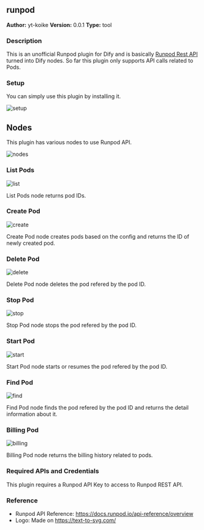 ## runpod

**Author:** yt-koike
**Version:** 0.0.1
**Type:** tool

### Description

This is an unofficial Runpod plugin for Dify and is basically [Runpod Rest API](https://docs.runpod.io/api-reference/overview) turned into Dify nodes.
So far this plugin only supports API calls related to Pods.

### Setup

You can simply use this plugin by installing it.

![setup](_assets/setup.png)

## Nodes

This plugin has various nodes to use Runpod API.

![nodes](_assets/nodes.png)

### List Pods

![list](_assets/list_pods.png)

List Pods node returns pod IDs.

### Create Pod

![create](_assets/create_pod.png)

Create Pod node creates pods based on the config and returns the ID of newly created pod.

### Delete Pod

![delete](_assets/delete_pod.png)

Delete Pod node deletes the pod refered by the pod ID.

### Stop Pod

![stop](_assets/stop_pod.png)

Stop Pod node stops the pod refered by the pod ID.

### Start Pod

![start](_assets/start_pod.png)

Start Pod node starts or resumes the pod refered by the pod ID.

### Find Pod

![find](_assets/find_pod.png)

Find Pod node finds the pod refered by the pod ID and returns the detail information about it.

### Billing Pod

![billing](_assets/billing_pod.png)

Billing Pod node returns the billing history related to pods.

### Required APIs and Credentials

This plugin requires a Runpod API Key to access to Runpod REST API.

### Reference

- Runpod API Reference: https://docs.runpod.io/api-reference/overview
- Logo: Made on https://text-to-svg.com/

